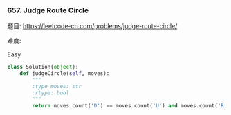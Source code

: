 ### 657. Judge Route Circle
题目:
<https://leetcode-cn.com/problems/judge-route-circle/>


难度:

Easy




```python
class Solution(object):
    def judgeCircle(self, moves):
        """
        :type moves: str
        :rtype: bool
        """
        return moves.count('D') == moves.count('U') and moves.count('R') == moves.count('L')
```


